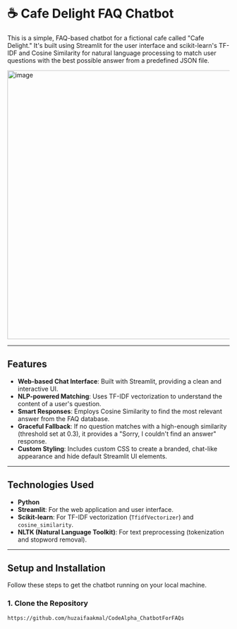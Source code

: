 # ☕ Cafe Delight FAQ Chatbot

This is a simple, FAQ-based chatbot for a fictional cafe called "Cafe Delight." It's built using Streamlit for the user interface and scikit-learn's TF-IDF and Cosine Similarity for natural language processing to match user questions with the best possible answer from a predefined JSON file.

<img width="914" height="610" alt="image" src="https://github.com/user-attachments/assets/e8bd376c-511c-4c07-885f-89635c8a0648" />




---

## Features

* **Web-based Chat Interface**: Built with Streamlit, providing a clean and interactive UI.
* **NLP-powered Matching**: Uses TF-IDF vectorization to understand the content of a user's question.
* **Smart Responses**: Employs Cosine Similarity to find the most relevant answer from the FAQ database.
* **Graceful Fallback**: If no question matches with a high-enough similarity (threshold set at 0.3), it provides a "Sorry, I couldn't find an answer" response.
* **Custom Styling**: Includes custom CSS to create a branded, chat-like appearance and hide default Streamlit UI elements.

---

## Technologies Used

* **Python**
* **Streamlit**: For the web application and user interface.
* **Scikit-learn**: For TF-IDF vectorization (`TfidfVectorizer`) and `cosine_similarity`.
* **NLTK (Natural Language Toolkit)**: For text preprocessing (tokenization and stopword removal).

---

## Setup and Installation

Follow these steps to get the chatbot running on your local machine.

### 1. Clone the Repository

```bash
https://github.com/huzaifaakmal/CodeAlpha_ChatbotForFAQs
